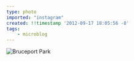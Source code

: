 ```yaml
---
type: photo
imported: "instagram"
created: !!timestamp '2012-09-17 18:05:56 -8'
tags:
    - microblog
---
```

![Bruceport Park](/media/images/photos/2012/09/45c6c555ff1de68e5934d421112bd70f.jpg)

